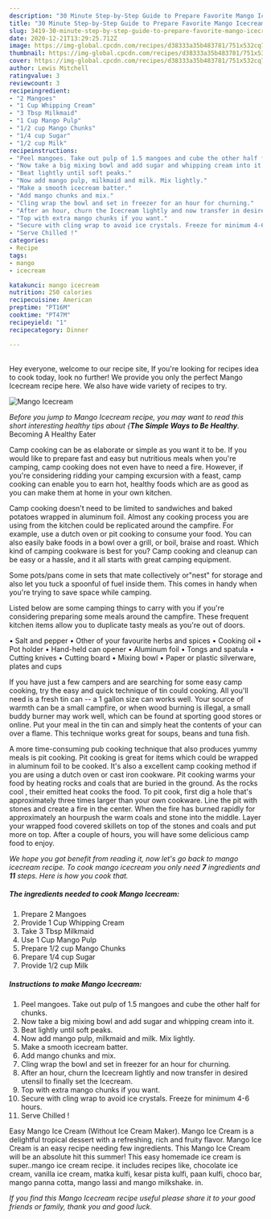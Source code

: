 ```yaml
---
description: "30 Minute Step-by-Step Guide to Prepare Favorite Mango Icecream"
title: "30 Minute Step-by-Step Guide to Prepare Favorite Mango Icecream"
slug: 3419-30-minute-step-by-step-guide-to-prepare-favorite-mango-icecream
date: 2020-12-21T13:29:25.712Z
image: https://img-global.cpcdn.com/recipes/d38333a35b483781/751x532cq70/mango-icecream-recipe-main-photo.jpg
thumbnail: https://img-global.cpcdn.com/recipes/d38333a35b483781/751x532cq70/mango-icecream-recipe-main-photo.jpg
cover: https://img-global.cpcdn.com/recipes/d38333a35b483781/751x532cq70/mango-icecream-recipe-main-photo.jpg
author: Lewis Mitchell
ratingvalue: 3
reviewcount: 3
recipeingredient:
- "2 Mangoes"
- "1 Cup Whipping Cream"
- "3 Tbsp Milkmaid"
- "1 Cup Mango Pulp"
- "1/2 cup Mango Chunks"
- "1/4 cup Sugar"
- "1/2 cup Milk"
recipeinstructions:
- "Peel mangoes. Take out pulp of 1.5 mangoes and cube the other half for chunks."
- "Now take a big mixing bowl and add sugar and whipping cream into it."
- "Beat lightly until soft peaks."
- "Now add mango pulp, milkmaid and milk. Mix lightly."
- "Make a smooth icecream batter."
- "Add mango chunks and mix."
- "Cling wrap the bowl and set in freezer for an hour for churning."
- "After an hour, churn the Icecream lightly and now transfer in desired utensil to finally set the Icecream."
- "Top with extra mango chunks if you want."
- "Secure with cling wrap to avoid ice crystals. Freeze for minimum 4-6 hours."
- "Serve Chilled !"
categories:
- Recipe
tags:
- mango
- icecream

katakunci: mango icecream 
nutrition: 250 calories
recipecuisine: American
preptime: "PT16M"
cooktime: "PT47M"
recipeyield: "1"
recipecategory: Dinner

---
```

<br>
Hey everyone, welcome to our recipe site, If you're looking for recipes idea to cook today, look no further! We provide you only the perfect Mango Icecream recipe here. We also have wide variety of recipes to try.
<br>


![Mango Icecream](https://img-global.cpcdn.com/recipes/d38333a35b483781/751x532cq70/mango-icecream-recipe-main-photo.jpg)

<i>Before you jump to Mango Icecream recipe, you may want to read this short interesting healthy tips about {<strong>The Simple Ways to Be Healthy</strong>.</i>
Becoming A Healthy Eater

    
Camp cooking can be as elaborate or simple as you want it to be. If you would like to prepare fast and easy but nutritious meals when you're camping, camp cooking does not even have to need a fire. However, if you're considering ridding your camping excursion with a feast, camp cooking can enable you to earn hot, healthy foods which are as good as you can make them at home in your own kitchen.

Camp cooking doesn't need to be limited to sandwiches and baked potatoes wrapped in aluminum foil.  Almost any cooking process you are using from the kitchen could be replicated around the campfire. For example, use a dutch oven or pit cooking to consume your food. You can also easily bake foods in a bowl over a grill, or boil, braise and roast. Which kind of camping cookware is best for you? Camp cooking and cleanup can be easy or a hassle, and it all starts with great camping equipment.

Some pots/pans come in sets that mate collectively or"nest" for storage and also let you tuck a spoonful of fuel inside them. This comes in handy when you're trying to save space while camping.

Listed below are some camping things to carry with you if you're considering preparing some meals around the campfire. These frequent kitchen items allow you to duplicate tasty meals as you're out of doors.

• Salt and pepper
• Other of your favourite herbs and spices
• Cooking oil
• Pot holder
• Hand-held can opener
• Aluminum foil
• Tongs and spatula
• Cutting knives
• Cutting board
• Mixing bowl
• Paper or plastic silverware, plates and cups

If you have just a few campers and are searching for some easy camp cooking, try the easy and quick technique of tin could cooking. All you'll need is a fresh tin can -- a 1 gallon size can works well. Your source of warmth can be a small campfire, or when wood burning is illegal, a small buddy burner may work well, which can be found at sporting good stores or online. Put your meal in the tin can and simply heat the contents of your can over a flame.  This technique works great for soups, beans and tuna fish.

A more time-consuming pub cooking technique that also produces yummy meals is pit cooking. Pit cooking is great for items which could be wrapped in aluminum foil to be cooked.  It's also a excellent camp cooking method if you are using a dutch oven or cast iron cookware. Pit cooking warms your food by heating rocks and coals that are buried in the ground. As the rocks cool , their emitted heat cooks the food. To pit cook, first dig a hole that's approximately three times larger than your own cookware. Line the pit with stones and create a fire in the center. When the fire has burned rapidly for approximately an hourpush the warm coals and stone into the middle. Layer your wrapped food covered skillets on top of the stones and coals and put more on top. After a couple of hours, you will have some delicious camp food to enjoy.


<i>We hope you got benefit from reading it, now let's go back to mango icecream recipe. To cook mango icecream you only need <strong>7</strong> ingredients and <strong>11</strong> steps. Here is how you cook that.
</i>

##### The ingredients needed to cook Mango Icecream:

1. Prepare 2 Mangoes
1. Provide 1 Cup Whipping Cream
1. Take 3 Tbsp Milkmaid
1. Use 1 Cup Mango Pulp
1. Prepare 1/2 cup Mango Chunks
1. Prepare 1/4 cup Sugar
1. Provide 1/2 cup Milk


##### Instructions to make Mango Icecream:

1. Peel mangoes. Take out pulp of 1.5 mangoes and cube the other half for chunks.
1. Now take a big mixing bowl and add sugar and whipping cream into it.
1. Beat lightly until soft peaks.
1. Now add mango pulp, milkmaid and milk. Mix lightly.
1. Make a smooth icecream batter.
1. Add mango chunks and mix.
1. Cling wrap the bowl and set in freezer for an hour for churning.
1. After an hour, churn the Icecream lightly and now transfer in desired utensil to finally set the Icecream.
1. Top with extra mango chunks if you want.
1. Secure with cling wrap to avoid ice crystals. Freeze for minimum 4-6 hours.
1. Serve Chilled !


Easy Mango Ice Cream (Without Ice Cream Maker). Mango Ice Cream is a delightful tropical dessert with a refreshing, rich and fruity flavor. Mango Ice Cream is an easy recipe needing few ingredients. This Mango Ice Cream will be an absolute hit this summer! This easy homemade ice cream is super..mango ice cream recipe. it includes recipes like, chocolate ice cream, vanilla ice cream, matka kulfi, kesar pista kulfi, paan kulfi, choco bar, mango panna cotta, mango lassi and mango milkshake. in. 

<i>If you find this Mango Icecream recipe useful please share it to your good friends or family, thank you and good luck.</i>
